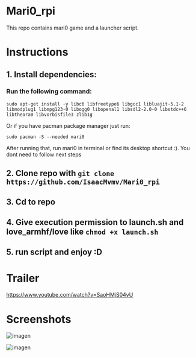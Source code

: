 # Mari0_rpi

This repo contains mari0 game and a launcher script.

# Instructions
## 1. Install dependencies:
### Run the following command:
```
sudo apt-get install -y libc6 libfreetype6 libgcc1 libluajit-5.1-2 libmodplug1 libmpg123-0 libogg0 libopenal1 libsdl2-2.0-0 libstdc++6 libtheora0 libvorbisfile3 zlib1g
```
Or if you have pacman package manager just run:
```
sudo pacman -S --needed mari0
```
After running that, run mari0 in terminal or find its desktop shortcut :). You dont need to follow next steps

## 2. Clone repo with ```git clone https://github.com/IsaacMvmv/Mari0_rpi```
## 3. Cd to repo
## 4. Give execution permission to launch.sh and love_armhf/love like ```chmod +x launch.sh```
## 5. run script and enjoy :D

# Trailer

https://www.youtube.com/watch?v=SaoHMjS04vU

# Screenshots

![imagen](https://user-images.githubusercontent.com/67015742/119711990-6bd21500-be60-11eb-8fbb-9761ebf179c4.png)

![imagen](https://user-images.githubusercontent.com/67015742/119712093-87d5b680-be60-11eb-9507-57c5ba74adb5.png)
